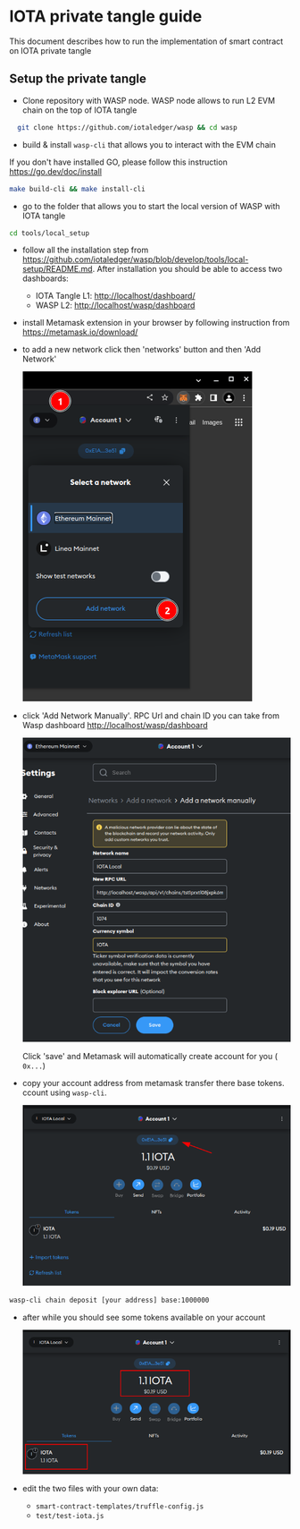 
# IOTA private tangle guide

This document describes how to run the implementation of smart contract on IOTA private tangle

## Setup the private tangle

- Clone repository with WASP node. WASP node allows to run L2 EVM chain on the top of IOTA tangle

```bash
  git clone https://github.com/iotaledger/wasp && cd wasp
```

- build & install `wasp-cli` that allows you to interact with the EVM chain

If you don't have installed GO, please follow this instruction <https://go.dev/doc/install>

```bash
make build-cli && make install-cli
```

- go to the folder that allows you to start the local version of WASP with IOTA tangle

```bash
cd tools/local_setup
```

- follow all the installation step from <https://github.com/iotaledger/wasp/blob/develop/tools/local-setup/README.md>. After installation you should be able to access two dashboards:
  - IOTA Tangle L1: <http://localhost/dashboard/>
  - WASP L2: <http://localhost/wasp/dashboard>

- install Metamask extension in your browser by following instruction from <https://metamask.io/download/>

- to add a new network click then 'networks' button and then 'Add Network'

  ![add network](./img/add-network.png)

- click 'Add Network Manually'.
  RPC Url and chain ID you can take from Wasp dashboard <http://localhost/wasp/dashboard>

  ![fill the form](./img/fill-form.png)

  Click 'save' and Metamask will automatically create account for you ( `0x...`)

- copy your account address from metamask transfer there base tokens. ccount using `wasp-cli`.

  ![copy address](./img/copy-address.png)

```bash
wasp-cli chain deposit [your address] base:1000000
```

- after while you should see some tokens available on your account

  ![status](./img/status.png)

- edit the two files with your own data:
  - `smart-contract-templates/truffle-config.js`
  - `test/test-iota.js`
